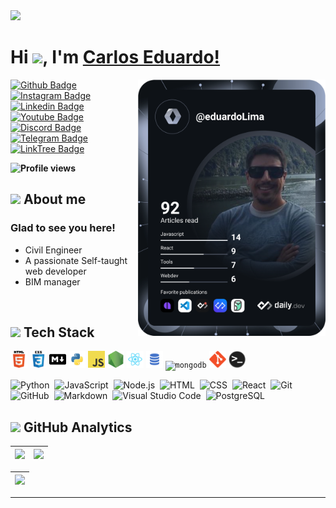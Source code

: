 <!--horizontal divider(gradiant)-->
<img src="https://user-images.githubusercontent.com/73097560/115834477-dbab4500-a447-11eb-908a-139a6edaec5c.gif">

# <b>Hi</b> <img src="https://media.giphy.com/media/hvRJCLFzcasrR4ia7z/giphy.gif" width=35 />, I'm [Carlos Eduardo!](https://github.com/Eduardolimacesl/)
<a href="https://app.daily.dev/eduardoLima">
  <img 
     align="right" 
     src="https://github.com/Eduardolimacesl/Eduardolimacesl/blob/main/devcard.svg" 
     width="300" 
     alt="eduardoLima's Dev Card"
   />
</a>

[![Github Badge](https://img.shields.io/badge/-Facebook-blue?style=flat-square&logo=Facebook&logoColor=white&link=https://github.com/Eduardolimacesl)](https://www.facebook.com/eng.civil.eduardo/about)
[![Instagram Badge](https://img.shields.io/badge/-instagram-red?style=flat-square&logo=instagram&logoColor=white&link=https://github.com/Eduardolimacesl)](https://www.instagram.com/carloseduardocesl/)
[![Linkedin Badge](https://img.shields.io/badge/-Linkedin-blue?style=flat-square&logo=Linkedin&logoColor=white&link=https://github.com/Eduardolimacesl)](https://linkedin.com/in/eduardo-lima-b0aa8642)
[![Youtube Badge](https://img.shields.io/badge/YouTube-FF0000?style=flat-square&logo=youtube&logoColor=white)](https://www.youtube.com/channel/UC5Zh9bzMxSB5u0sUfkq03tw)
[![Discord Badge](https://img.shields.io/badge/Discord-5865F2?style=flat-square&logo=discord&logoColor=white)](EduardoLima#7964)
[![Telegram Badge](https://img.shields.io/badge/Telegram-2CA5E0?style=flat-square&logo=telegram&logoColor=white)](https://t.me/EduardoLimacesl)
[![LinkTree Badge](https://img.shields.io/badge/linktree-39E09B?style=flat-square&logo=linktree&logoColor=white)](https://eduardolimacesl.github.io/devlinks/)

<b><img src="https://komarev.com/ghpvc/?username=Eduardolimacesl&color=blue" alt="Profile views" /></b>
## <picture><img src = "https://github.com/Eduardolimacesl/Eduardolimacesl/assets/about_me.gif" width = 50px></picture> **About me**
### Glad to see you here! 

<div>
  
  - Civil Engineer
  - A passionate Self-taught web developer
  - BIM manager

  <br>

  ## <img src="https://media2.giphy.com/media/QssGEmpkyEOhBCb7e1/giphy.gif?cid=ecf05e47a0n3gi1bfqntqmob8g9aid1oyj2wr3ds3mg700bl&rid=giphy.gif" width ="25"><b> Tech Stack</b>
  
  <code><img height="27" src="https://raw.githubusercontent.com/github/explore/80688e429a7d4ef2fca1e82350fe8e3517d3494d/topics/html/html.png" alt="HTML"></code>
  <code><img height="27" src="https://raw.githubusercontent.com/github/explore/80688e429a7d4ef2fca1e82350fe8e3517d3494d/topics/css/css.png" alt="CSS"></code>
  <code><img height="27" src="https://raw.githubusercontent.com/github/explore/80688e429a7d4ef2fca1e82350fe8e3517d3494d/topics/markdown/markdown.png" alt="Markdown"></code>
  <code><img height="27" src="https://raw.githubusercontent.com/github/explore/80688e429a7d4ef2fca1e82350fe8e3517d3494d/topics/python/python.png" alt="python"></code>
  <code><img height="27" src="https://raw.githubusercontent.com/github/explore/80688e429a7d4ef2fca1e82350fe8e3517d3494d/topics/javascript/javascript.png" alt="javascript"></code>
  <code><img height="27" src="https://raw.githubusercontent.com/github/explore/80688e429a7d4ef2fca1e82350fe8e3517d3494d/topics/nodejs/nodejs.png" alt="nodejs"></code>
  <code><img height="27" src="https://raw.githubusercontent.com/github/explore/80688e429a7d4ef2fca1e82350fe8e3517d3494d/topics/react/react.png" alt="react"></code>
  <code><img height="27" src="https://raw.githubusercontent.com/github/explore/80688e429a7d4ef2fca1e82350fe8e3517d3494d/topics/sql/sql.png" alt="sql"></code>
  <code><img height="27" src="https://encrypted-tbn0.gstatic.com/images?q=tbn%3AANd9GcSTTzPAw-55ssm1Im594xYZ9eRQu2JylrkYLg&usqp=CAU" alt="mongodb"></code>
  <code><img height="27" src="https://raw.githubusercontent.com/devicons/devicon/master/icons/git/git-original.svg" alt="git"></code>
  <code><img height="27" src="https://raw.githubusercontent.com/github/explore/80688e429a7d4ef2fca1e82350fe8e3517d3494d/topics/terminal/terminal.png" alt="terminal"></code>

  ![Python](https://img.shields.io/badge/-Python-05122A?style=flat&logo=python)&nbsp;
  ![JavaScript](https://img.shields.io/badge/-JavaScript-05122A?style=flat&logo=javascript)&nbsp;
  ![Node.js](https://img.shields.io/badge/-Node.js-05122A?style=flat&logo=node.js)&nbsp;
  ![HTML](https://img.shields.io/badge/-HTML-05122A?style=flat&logo=HTML5)&nbsp;
  ![CSS](https://img.shields.io/badge/-CSS-05122A?style=flat&logo=CSS3&logoColor=1572B6)&nbsp;
  ![React](https://img.shields.io/badge/-React-05122A?style=flat&logo=react)&nbsp;
  ![Git](https://img.shields.io/badge/-Git-05122A?style=flat&logo=git)&nbsp;
  ![GitHub](https://img.shields.io/badge/-GitHub-05122A?style=flat&logo=github)&nbsp;
  ![Markdown](https://img.shields.io/badge/-Markdown-05122A?style=flat&logo=markdown)&nbsp;
  ![Visual Studio Code](https://img.shields.io/badge/-Visual%20Studio%20Code-05122A?style=flat&logo=visual-studio-code&logoColor=007ACC)&nbsp;
  ![PostgreSQL](https://img.shields.io/badge/-PostgreSQL-05122A?style=flat&logo=postgresql)&nbsp;
 
</div>

## <img src="https://media.giphy.com/media/iY8CRBdQXODJSCERIr/giphy.gif" width="35"><b> GitHub Analytics</b>
<div align="center">

| ![](http://github-profile-summary-cards.vercel.app/api/cards/stats?username=Eduardolimacesl&theme=nord_dark) | ![](http://github-profile-summary-cards.vercel.app/api/cards/most-commit-language?username=Eduardolimacesl&theme=nord_dark) |
  | :-: | :-: |

  | ![](http://github-profile-summary-cards.vercel.app/api/cards/profile-details?username=Eduardolimacesl&theme=nord_dark) |
  | :-: |
</div>

--------------------------------------------------------------------
